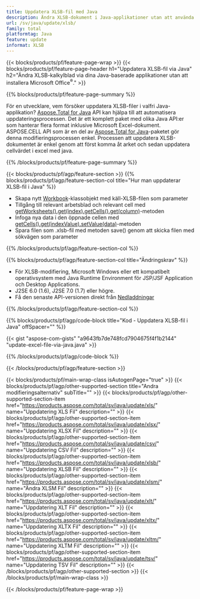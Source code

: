 ```yaml
---
title: Uppdatera XLSB-fil med Java
description: Ändra XLSB-dokument i Java-applikationer utan att använda Microsoft Excel. Optimera kod för snabbaste sättet att skriva och redigera excel-fil i java.
url: /sv/java/update/xlsb/
family: total
platformtag: Java
feature: update
informat: XLSB
---
```

{{< blocks/products/pf/feature-page-wrap >}}
{{< blocks/products/pf/feature-page-header h1="Uppdatera XLSB-fil via Java" h2="Ändra XLSB-kalkylblad via dina Java-baserade applikationer utan att installera Microsoft Office<sup>&reg;</sup>." >}}

{{% blocks/products/pf/feature-page-summary %}}

För en utvecklare, vem försöker uppdatera XLSB-filer i valfri Java-applikation? [Aspose.Total for Java](https://products.aspose.com/total/java/) API kan hjälpa till att automatisera uppdateringsprocessen. Det är ett komplett paket med olika Java API:er som hanterar flera format inklusive Microsoft Excel-dokument. ASPOSE.CELL API som är en del av [Aspose.Total for Java](https://products.aspose.com/total/java/)-paketet gör denna modifieringsprocessen enkel. Processen att uppdatera XLSB-dokumentet är enkel genom att först komma åt arket och sedan uppdatera cellvärdet i excel med java.

{{% /blocks/products/pf/feature-page-summary %}}

{{< blocks/products/pf/agp/feature-section >}}
{{% blocks/products/pf/agp/feature-section-col title="Hur man uppdaterar XLSB-fil i Java" %}}

- Skapa nytt [Workbook](https://reference.aspose.com/cells/java/com.aspose.cells/Workbook)-klassobjekt med käll-XLSB-filen som parameter
- Tillgång till relevant arbetsblad och relevant cell med [getWorksheets().get(index).getCells().get(column)](https://reference.aspose.com/cells/java/com.aspose.cells/cells#Item%20(int))-metoden
- Infoga nya data i den öppnade cellen med [getCells().get(indexValue).setValue(data)](https://reference.aspose.com/cells/java/com.aspose.cells/cell#Value)-metoden
- Spara filen som .xlsb-fil med metoden save() genom att skicka filen med sökvägen som parameter

{{% /blocks/products/pf/agp/feature-section-col %}}

{{% blocks/products/pf/agp/feature-section-col title="Ändringskrav" %}}

- För XLSB-modifiering, Microsoft Windows eller ett kompatibelt operativsystem med Java Runtime Environment för JSP/JSF Application och Desktop Applications.
- J2SE 6.0 (1.6), J2SE 7.0 (1.7) eller högre.
- Få den senaste API-versionen direkt från [Nedladdningar](https://docs.aspose.com/cells/java/installation/)

{{% /blocks/products/pf/agp/feature-section-col %}}

{{% blocks/products/pf/agp/code-block title="Kod - Uppdatera XLSB-fil i Java" offSpacer="" %}}

{{< gist "aspose-com-gists" "a9643fb7de748fcd7904675f4f1b2144" "update-excel-file-via-java.java" >}}

{{% /blocks/products/pf/agp/code-block %}}

{{< /blocks/products/pf/agp/feature-section >}}

{{< blocks/products/pf/main-wrap-class isAutogenPage="true" >}}
{{< blocks/products/pf/agp/other-supported-section title="Andra modifieringsalternativ" subTitle="" >}}
{{< blocks/products/pf/agp/other-supported-section-item href="https://products.aspose.com/total/sv/java/update/xls/" name="Uppdatering XLS Fil" description="" >}}
{{< blocks/products/pf/agp/other-supported-section-item href="https://products.aspose.com/total/sv/java/update/xlsx/" name="Uppdatering XLSX Fil" description="" >}}
{{< blocks/products/pf/agp/other-supported-section-item href="https://products.aspose.com/total/sv/java/update/csv/" name="Uppdatering CSV Fil" description="" >}}
{{< blocks/products/pf/agp/other-supported-section-item href="https://products.aspose.com/total/sv/java/update/xlsb/" name="Uppdatering XLSB Fil" description="" >}}
{{< blocks/products/pf/agp/other-supported-section-item href="https://products.aspose.com/total/sv/java/update/xlsm/" name="Ändra XLSM Fil" description="" >}}
{{< blocks/products/pf/agp/other-supported-section-item href="https://products.aspose.com/total/sv/java/update/xlt/" name="Uppdatering XLT Fil" description="" >}}
{{< blocks/products/pf/agp/other-supported-section-item href="https://products.aspose.com/total/sv/java/update/xltx/" name="Uppdatering XLTX Fil" description="" >}}
{{< blocks/products/pf/agp/other-supported-section-item href="https://products.aspose.com/total/sv/java/update/xltm/" name="Uppdatering XLTM Fil" description="" >}}
{{< blocks/products/pf/agp/other-supported-section-item href="https://products.aspose.com/total/sv/java/update/tsv/" name="Uppdatering TSV Fil" description="" >}}
{{< /blocks/products/pf/agp/other-supported-section >}}
{{< /blocks/products/pf/main-wrap-class >}}

{{< /blocks/products/pf/feature-page-wrap >}}